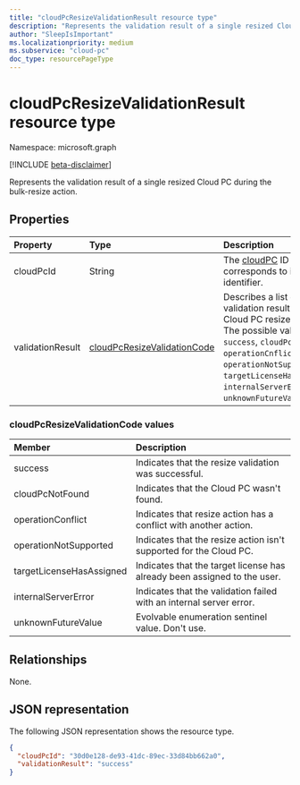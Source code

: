 ```yaml
---
title: "cloudPcResizeValidationResult resource type"
description: "Represents the validation result of a single resized Cloud PC during the bulk-resize action."
author: "SleepIsImportant"
ms.localizationpriority: medium
ms.subservice: "cloud-pc"
doc_type: resourcePageType
---
```


# cloudPcResizeValidationResult resource type

Namespace: microsoft.graph

[!INCLUDE [beta-disclaimer](../../includes/beta-disclaimer.md)]

Represents the validation result of a single resized Cloud PC during the bulk-resize action.

## Properties

|Property|Type|Description|
|:---|:---|:---|
|cloudPcId|String|The [cloudPC](../resources/cloudpc.md) ID that corresponds to its unique identifier.|
|validationResult|[cloudPcResizeValidationCode](#cloudpcresizevalidationcode-values)|Describes a list of the validation result for the Cloud PC resize action. The possible values are: `success`, `cloudPcNotFound`, `operationCnflict`, `operationNotSupported`, `targetLicenseHasAssigned`, `internalServerError`, and `unknownFutureValue`.|


### cloudPcResizeValidationCode values
|Member|Description|
|:---|:---|
|success|Indicates that the resize validation was successful.|
|cloudPcNotFound|Indicates that the Cloud PC wasn't found.|
|operationConflict|Indicates that resize action has a conflict with another action.|
|operationNotSupported|Indicates that the resize action isn't supported for the Cloud PC.|
|targetLicenseHasAssigned|Indicates that the target license has already been assigned to the user.|
|internalServerError|Indicates that the validation failed with an internal server error.|
|unknownFutureValue|Evolvable enumeration sentinel value. Don't use.|

## Relationships

None.

## JSON representation

The following JSON representation shows the resource type.
<!-- {
  "blockType": "resource",
  "@odata.type": "microsoft.graph.cloudPcResizeValidationResult"
}
-->

``` json
{ 
  "cloudPcId": "30d0e128-de93-41dc-89ec-33d84bb662a0",
  "validationResult": "success" 
}
```
